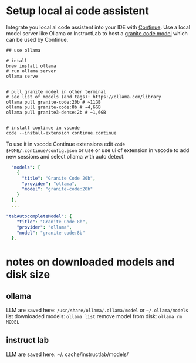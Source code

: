 # Setup local ai code assistent

Integrate you local ai code assistent into your IDE with [Continue](https://github.com/continuedev/continue). Use a local model server like Ollama or InstructLab to host a [granite code model](https://github.com/ibm-granite/granite-code-models) which can be used by Continue. 



```shell
## use ollama

# intall
brew install ollama
# run ollama server
ollama serve


# pull granite model in other terminal 
# see list of models (and tags): https://ollama.com/library
ollama pull granite-code:20b # ~11GB
ollama pull granite-code:8b # ~4,6GB
ollama pull granite3-dense:2b # ~1,6GB


# install continue in vscode
code --install-extension continue.continue
```

To use it in vscode Continue extensions edit `code $HOME/.continue/config.json` or use or use ui of extension in vscode to add new sessions and select ollama with auto detect.

```yaml
  "models": [
    {
      "title": "Granite Code 20b",
      "provider": "ollama",
      "model": "granite-code:20b"
    }
  ],
  ...

"tabAutocompleteModel": {
    "title": "Granite Code 8b",
    "provider": "ollama",
    "model": "granite-code:8b"
  },
```

# notes on downloaded models and disk size

## ollama

LLM are saved here: `/usr/share/ollama/.ollama/model` or `~/.ollama/models`
list downloaded models: `ollama list`
remove model from disk: `ollama rm MODEL`

## instruct lab

LLM are saved here: ~/. cache/instructlab/models/ 
